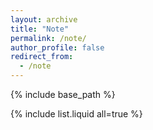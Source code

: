 ```yaml
---
layout: archive
title: "Note"
permalink: /note/
author_profile: false
redirect_from:
  - /note
---
```


{% include base_path %}


{% include list.liquid all=true %}


